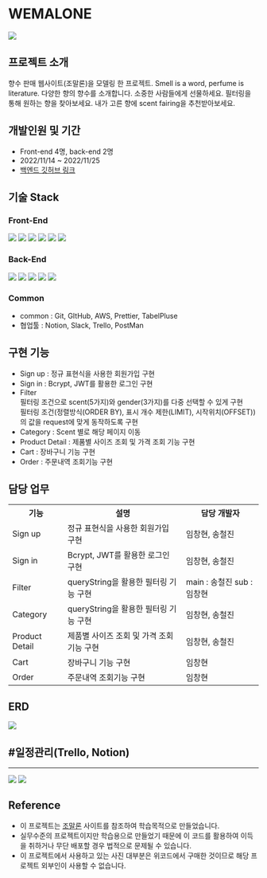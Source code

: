 # WEMALONE

<img src="https://i.ibb.co/725kkWj/2022-11-28-1-23-00.png"/>


## 프로젝트 소개

<p>
향수 판매 웹사이트(조말론)을 모델링 한 프로젝트. Smell is a word, perfume is literature. 다양한 향의 향수를 소개합니다. 소중한 사람들에게 선물하세요. 필터링을 통해 원하는 향을 찾아보세요. 내가 고른 향에 scent fairing을 추천받아보세요.<p>

## 개발인원 및 기간
- Front-end 4명, back-end 2명
- 2022/11/14 ~ 2022/11/25
- [백엔드 깃허브 링크](https://github.com/wecode-bootcamp-korea/39-1st-jojoclub-backend)
  
## 기술 Stack

### Front-End
<div>
  <img src="https://img.shields.io/badge/javascript-F7DF1E?style=for-the-badge&logo=javascript&logoColor=white">
  <img src="https://img.shields.io/badge/react-61DAFB?style=for-the-badge&logo=react&logoColor=white">
  <img src="https://img.shields.io/badge/html5-E34F26?style=for-the-badge&logo=html5&logoColor=white">
  <img src="https://img.shields.io/badge/sass-CC6699?style=for-the-badge&logo=sass&logoColor=white">
  <img src="https://img.shields.io/badge/css3-1572B6?style=for-the-badge&logo=css3&logoColor=white">
  <img src="https://img.shields.io/badge/git-F05032?style=for-the-badge&logo=git&logoColor=white">
</div>

### Back-End
<div>
  <img src="https://img.shields.io/badge/javascript-F7DF1E?style=for-the-badge&logo=javascript&logoColor=white">
  <img src="https://img.shields.io/badge/nodejs-339933?style=for-the-badge&logo=git&logoColor=white">
  <img src="https://img.shields.io/badge/express-000000?style=for-the-badge&logo=express&logoColor=white">
  <img src="https://img.shields.io/badge/mysql-4479A1?style=for-the-badge&logo=mysql&logoColor=white">
  <img src="https://img.shields.io/badge/git-F05032?style=for-the-badge&logo=git&logoColor=white">
</div>

### Common
- common : Git, GItHub, AWS, Prettier, TabelPluse
- 협업툴 : Notion, Slack, Trello, PostMan


## 구현 기능
- Sign up : 정규 표현식을 사용한 회원가입 구현
- Sign in : Bcrypt, JWT를 활용한 로그인 구현
- Filter <br>
필터링 조건으로 scent(5가지)와 gender(3가지)를 다중 선택할 수 있게 구현<br>
필터링 조건(정렬방식(ORDER BY), 표시 개수 제한(LIMIT), 시작위치(OFFSET))의 값을 request에 맞게 동작하도록 구현 
- Category : Scent 별로 해당 페이지 이동
- Product Detail : 제품별 사이즈 조회 및 가격 조회 기능 구현
- Cart : 장바구니 기능 구현
- Order : 주문내역 조회기능 구현

## 담당 업무
<table>
  <th>기능</th>
  <th>설명</th>
  <th>담당 개발자</th>
  <tr>
    <td>Sign up</td>
    <td>정규 표현식을 사용한 회원가입 구현</td>
    <td>임창현, 송철진</td>    
  </tr>
    <tr>
    <td>Sign in</td>
    <td>Bcrypt, JWT를 활용한 로그인 구현</td>
    <td>임창현, 송철진</td>    
  </tr>
  </tr>
    <tr>
    <td>Filter</td>
    <td>queryString을 활용한 필터링 기능 구현</td>
    <td>main : 송철진 sub : 임창현</td>    
  </tr>
  </tr>
    <tr>
    <td>Category</td>
    <td>queryString을 활용한 필터링 기능 구현</td>
    <td>임창현, 송철진</td>    
  </tr>
  </tr>
    <tr>
    <td>Product Detail</td>
    <td>제품별 사이즈 조회 및 가격 조회 기능 구현</td>
    <td>임창현, 송철진</td>    
  </tr>
  </tr>
    <tr>
    <td>Cart</td>
    <td>장바구니 기능 구현</td>
    <td>임창현</td>    
  </tr>
  </tr>
    <tr>
    <td>Order</td>
    <td>주문내역 조회기능 구현</td>
    <td>임창현</td>    
  </tr>
</table>

## ERD

<img src="https://i.ibb.co/dMS17x2/2022-11-28-1-44-17.png" >

<h2>
#일정관리(Trello, Notion)</h2>
<hr>
<img src="https://i.ibb.co/92FWD0C/2022-11-28-1-28-42.png">
<img src="https://i.ibb.co/HxX3bnj/2022-11-28-1-31-24.png">

## Reference

- 이 프로젝트는 [조말론](https://www.jomalone.com) 사이트를 참조하여 학습목적으로 만들었습니다.
- 실무수준의 프로젝트이지만 학습용으로 만들었기 때문에 이 코드를 활용하여 이득을 취하거나 무단 배포할 경우 법적으로 문제될 수 있습니다.
- 이 프로젝트에서 사용하고 있는 사진 대부분은 위코드에서 구매한 것이므로 해당 프로젝트 외부인이 사용할 수 없습니다.
